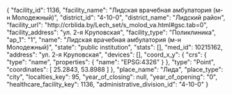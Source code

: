 {
    "facility_id": 1136,
    "facility_name": "Лидская врачебная амбулатория (м-н Молодежный)",
    "district_id": "4-10-0",
    "district_name": "Лидский район",
    "facility_url": "http:\/\/crblida.by\/Lech_set\/s_molod_va.html#gsc.tab=0",
    "facility_address": "ул. 2-я Круповская",
    "facility_type": "Поликлиника",
    "ap_1": "1",
    "name": "Лидская врачебная амбулатория (м-н Молодежный)",
    "state": "public institution",
    "stats": [],
    "med_id": 10215162,
    "address": "ул. 2-я Круповская",
    "devices": [],
    "coord_x_y": {
        "crs": {
            "type": "name",
            "properties": {
                "name": "EPSG:4326"
            }
        },
        "type": "Point",
        "coordinates": [
            25.2843,
            53.8988
        ]
    },
    "place_name": "Лида",
    "place_type": "city",
    "localties_key": 95,
    "year_of_closing": null,
    "year_of_opening": "0",
    "healthcare_facility_key": 1136,
    "administrative_division_id": "4-10-0"
}